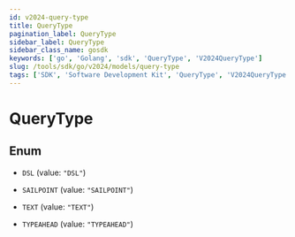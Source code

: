 ```yaml
---
id: v2024-query-type
title: QueryType
pagination_label: QueryType
sidebar_label: QueryType
sidebar_class_name: gosdk
keywords: ['go', 'Golang', 'sdk', 'QueryType', 'V2024QueryType']
slug: /tools/sdk/go/v2024/models/query-type
tags: ['SDK', 'Software Development Kit', 'QueryType', 'V2024QueryType']
---
```


# QueryType

## Enum

- `DSL` (value: `"DSL"`)

- `SAILPOINT` (value: `"SAILPOINT"`)

- `TEXT` (value: `"TEXT"`)

- `TYPEAHEAD` (value: `"TYPEAHEAD"`)
